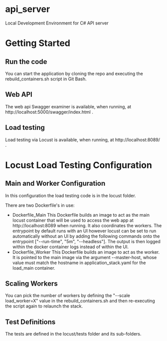# api_server
Local Development Environment for C# API server

# Getting Started
## Run the code
You can start the application by cloning the repo and executing the rebuild_containers.sh script in Git Bash.

## Web API
The web api Swagger examiner is available, when running, at http://localhost:5000/swagger/index.html .

## Load testing
Load testing via Locust is available, when running, at http://localhost:8089/ .

# Locust Load Testing Configuration
## Main and Worker Configuration
In this configuration the load testing code is in the locust folder.

There are two Dockerfile's in use:

- Dockerfile_Main
	This Dockerfile builds an image to act as the main locust container that will be used to access the web app at http://localhost:8089 when running. It also coordinates the workers.
	The entrypoint by default runs with an UI however locust can be set to run automatically without an UI by adding the following commands onto the entrypoint ["--run-time", "5m", "--headless"].
	The output is then logged within the docker container logs instead of within the UI.
- Dockerfile_Worker
	This Dockerfile builds an image to act as the worker. It is pointed to the main image via the argument --master-host, whose value must match the hostname in application_stack.yaml for the load_main container.
	
## Scaling Workers
You can pick the number of workers by defining the "--scale load_worker=X" value in the rebuild_containers.sh and then re-executing the script again to relaunch the stack.

## Test Definitions
The tests are defined in the locust/tests folder and its sub-folders.